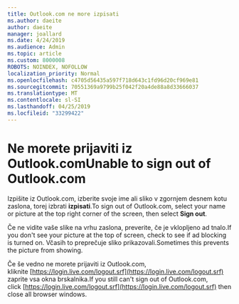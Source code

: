 ```yaml
---
title: Outlook.com ne more izpisati
ms.author: daeite
author: daeite
manager: joallard
ms.date: 4/24/2019
ms.audience: Admin
ms.topic: article
ms.custom: 8000008
ROBOTS: NOINDEX, NOFOLLOW
localization_priority: Normal
ms.openlocfilehash: c4705d56435a597f718d643c1fd96d20cf969e81
ms.sourcegitcommit: 70551369a9799b25f042f20a4de88a8d33666037
ms.translationtype: MT
ms.contentlocale: sl-SI
ms.lasthandoff: 04/25/2019
ms.locfileid: "33299422"
---
```

# <a name="unable-to-sign-out-of-outlookcom"></a><span data-ttu-id="fe067-102">Ne morete prijaviti iz Outlook.com</span><span class="sxs-lookup"><span data-stu-id="fe067-102">Unable to sign out of Outlook.com</span></span>

<span data-ttu-id="fe067-103">Izpišite iz Outlook.com, izberite svoje ime ali sliko v zgornjem desnem kotu zaslona, torej izbrati **izpisati**.</span><span class="sxs-lookup"><span data-stu-id="fe067-103">To sign out of Outlook.com, select your name or picture at the top right corner of the screen, then select **Sign out**.</span></span>

<span data-ttu-id="fe067-104">Če ne vidite vaše slike na vrhu zaslona, preverite, če je vklopljeno ad tnalo.</span><span class="sxs-lookup"><span data-stu-id="fe067-104">If you don't see your picture at the top of screen, check to see if ad blocking is turned on.</span></span> <span data-ttu-id="fe067-105">Včasih to preprečuje sliko prikazovali.</span><span class="sxs-lookup"><span data-stu-id="fe067-105">Sometimes this prevents the picture from showing.</span></span>

<span data-ttu-id="fe067-106">Če še vedno ne morete prijaviti iz Outlook.com, kliknite [https://login.live.com/logout.srf](https://login.live.com/logout.srf) zaprite vsa okna brskalnika.</span><span class="sxs-lookup"><span data-stu-id="fe067-106">If you still can't sign out of Outlook.com, click [https://login.live.com/logout.srf](https://login.live.com/logout.srf) then close all browser windows.</span></span>